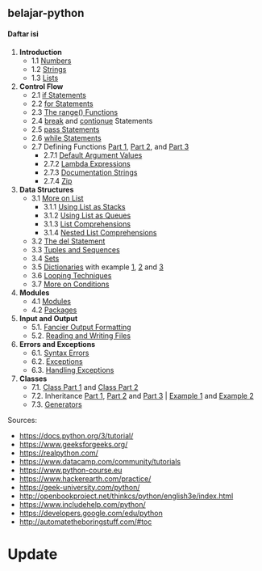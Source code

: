 ## belajar-python
#### Daftar isi
1. __Introduction__
    - 1.1 [Numbers][1]
    - 1.2 [Strings][2]
    - 1.3 [Lists][3]
2. __Control Flow__
    - 2.1 [if Statements][4]
    - 2.2 [for Statements][5]
    - 2.3 [The range() Functions][6]
    - 2.4 [break][7] and [contionue][8] Statements
    - 2.5 [pass Statements][9]
    - 2.6 [while Statements][10]
    - 2.7 Defining Functions [Part 1][11], [Part 2][44], and [Part 3][45]
        - 2.7.1 [Default Argument Values][12]
        - 2.7.2 [Lambda Expressions][13]
        - 2.7.3 [Documentation Strings][14]
        - 2.7.4 [Zip][46]
3. __Data Structures__
    - 3.1 [More on List][15]
        - 3.1.1 [Using List as Stacks][16]
        - 3.1.2 [Using List as Queues][17]
        - 3.1.3 [List Comprehensions][18]
        - 3.1.4 [Nested List Comprehensions][19]
    - 3.2 [The del Statement][20]
    - 3.3 [Tuples and Sequences][21]
    - 3.4 [Sets][22]
    - 3.5 [Dictionaries][23] with example [1][24], [2][25] and [3][26]
    - 3.6 [Looping Techniques][27]
    - 3.7 [More on Conditions][28]
4. __Modules__  
    - 4.1 [Modules][29]
    - 4.2 [Packages][30]
5. __Input and Output__
    - 5.1. [Fancier Output Formatting][31]
    - 5.2. [Reading and Writing Files][32]
6. __Errors and Exceptions__
    - 6.1. [Syntax Errors][33]
    - 6.2. [Exceptions][34]
    - 6.3. [Handling Exceptions][35]
7. __Classes__
    - 7.1. [Class Part 1][36] and [Class Part 2][37]
    - 7.2. Inheritance [Part 1][38], [Part 2][39] and [Part 3][40] | [Example 1][41] and [Example 2][42]
    - 7.3. [Generators][43]














Sources:
- https://docs.python.org/3/tutorial/
- https://www.geeksforgeeks.org/
- https://realpython.com/
- https://www.datacamp.com/community/tutorials    
- https://www.python-course.eu
- https://www.hackerearth.com/practice/
- https://geek-university.com/python/
- http://openbookproject.net/thinkcs/python/english3e/index.html
- https://www.includehelp.com/python/
- https://developers.google.com/edu/python
- http://automatetheboringstuff.com/#toc


[1]: https://github.com/helmiz/belajar-python/blob/master/1.introduction/number.py
[2]: https://github.com/helmiz/belajar-python/blob/master/1.introduction/string.py
[3]: https://github.com/helmiz/belajar-python/blob/master/1.introduction/list.py
[4]: https://github.com/helmiz/belajar-python/blob/master/2.control_flow/ifStatements.py
[5]: https://github.com/helmiz/belajar-python/blob/master/2.control_flow/forStatements.py
[6]: https://github.com/helmiz/belajar-python/blob/master/2.control_flow/rangeFunction.py
[7]: https://github.com/helmiz/belajar-python/blob/master/2.control_flow/breakStatements.py
[8]: https://github.com/helmiz/belajar-python/blob/master/2.control_flow/continueStatements.py
[9]: https://github.com/helmiz/belajar-python/blob/master/2.control_flow/passStatements.py
[10]: https://github.com/helmiz/belajar-python/blob/master/2.control_flow/whileStatements.py
[11]: https://github.com/helmiz/belajar-python/blob/master/2.control_flow/functions.py
[12]: https://github.com/helmiz/belajar-python/blob/master/2.control_flow/DAV.py
[13]: https://github.com/helmiz/belajar-python/blob/master/2.control_flow/lambdaFunction.py
[14]: https://github.com/helmiz/belajar-python/blob/master/2.control_flow/docString.py
[15]: https://github.com/helmiz/belajar-python/blob/master/3.data_structures/moreList.py
[16]: https://github.com/helmiz/belajar-python/blob/master/3.data_structures/stack.py
[17]: https://github.com/helmiz/belajar-python/blob/master/3.data_structures/queue.py
[18]: https://github.com/helmiz/belajar-python/blob/master/3.data_structures/listcomp.py
[19]: https://github.com/helmiz/belajar-python/blob/master/3.data_structures/nestedListComp.py
[20]: https://github.com/helmiz/belajar-python/blob/master/3.data_structures/del.py
[21]: https://github.com/helmiz/belajar-python/blob/master/3.data_structures/tuples.py 
[22]: https://github.com/helmiz/belajar-python/blob/master/3.data_structures/sets.py
[23]: https://github.com/helmiz/belajar-python/blob/master/3.data_structures/dict.py
[24]: https://github.com/helmiz/belajar-python/blob/master/3.data_structures/dictEx.py
[25]: https://github.com/helmiz/belajar-python/blob/master/3.data_structures/dictEx1.py
[26]: https://github.com/helmiz/belajar-python/blob/master/3.data_structures/dictEx2.py
[27]: https://github.com/helmiz/belajar-python/blob/master/3.data_structures/loopTech.py
[28]: https://github.com/helmiz/belajar-python/blob/master/3.data_structures/moreCon.py
[29]: https://github.com/helmiz/belajar-python/blob/master/4.modules/module.py
[30]: https://github.com/helmiz/belajar-python/blob/master/4.modules/package.py
[31]: https://github.com/helmiz/belajar-python/blob/master/5.io/fancierOutput.py
[32]: https://github.com/helmiz/belajar-python/blob/master/5.io/readingwriting.py
[33]: https://github.com/helmiz/belajar-python/blob/master/6.errors_exceptions/syntax.py
[34]: https://github.com/helmiz/belajar-python/blob/master/6.errors_exceptions/exceptions.py
[35]: https://github.com/helmiz/belajar-python/blob/master/6.errors_exceptions/handlingExceptions.py
[36]: https://github.com/helmiz/belajar-python/blob/master/7.classes/class.py
[37]: https://github.com/helmiz/belajar-python/blob/master/7.classes/class1.py
[38]: https://github.com/helmiz/belajar-python/blob/master/7.classes/inherit.py
[39]: https://github.com/helmiz/belajar-python/blob/master/7.classes/inherit1.py
[40]: https://github.com/helmiz/belajar-python/blob/master/7.classes/inherit2.py
[41]: https://github.com/helmiz/belajar-python/blob/master/7.classes/program.py
[42]: https://github.com/helmiz/belajar-python/blob/master/7.classes/hr.py
[43]: https://github.com/helmiz/belajar-python/blob/master/7.classes/Generators.py

# Update
[44]: https://github.com/helmiz/belajar-python/blob/master/2.control_flow/functions1.py
[45]: https://github.com/helmiz/belajar-python/blob/master/2.control_flow/functions2.py
[46]: https://github.com/helmiz/belajar-python/blob/master/2.control_flow/zip.py
